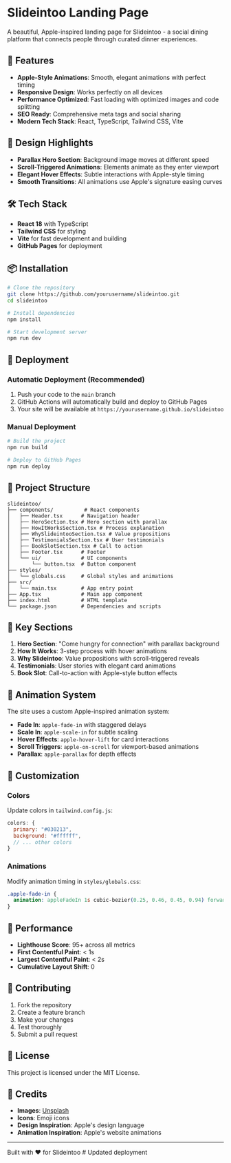 # Slideintoo Landing Page

A beautiful, Apple-inspired landing page for Slideintoo - a social dining platform that connects people through curated dinner experiences.

## 🚀 Features

- **Apple-Style Animations**: Smooth, elegant animations with perfect timing
- **Responsive Design**: Works perfectly on all devices
- **Performance Optimized**: Fast loading with optimized images and code splitting
- **SEO Ready**: Comprehensive meta tags and social sharing
- **Modern Tech Stack**: React, TypeScript, Tailwind CSS, Vite

## 🎨 Design Highlights

- **Parallax Hero Section**: Background image moves at different speed
- **Scroll-Triggered Animations**: Elements animate as they enter viewport
- **Elegant Hover Effects**: Subtle interactions with Apple-style timing
- **Smooth Transitions**: All animations use Apple's signature easing curves

## 🛠️ Tech Stack

- **React 18** with TypeScript
- **Tailwind CSS** for styling
- **Vite** for fast development and building
- **GitHub Pages** for deployment

## 📦 Installation

```bash
# Clone the repository
git clone https://github.com/yourusername/slideintoo.git
cd slideintoo

# Install dependencies
npm install

# Start development server
npm run dev
```

## 🚀 Deployment

### Automatic Deployment (Recommended)

1. Push your code to the `main` branch
2. GitHub Actions will automatically build and deploy to GitHub Pages
3. Your site will be available at `https://yourusername.github.io/slideintoo`

### Manual Deployment

```bash
# Build the project
npm run build

# Deploy to GitHub Pages
npm run deploy
```

## 📁 Project Structure

```
slideintoo/
├── components/          # React components
│   ├── Header.tsx      # Navigation header
│   ├── HeroSection.tsx # Hero section with parallax
│   ├── HowItWorksSection.tsx # Process explanation
│   ├── WhySlideintooSection.tsx # Value propositions
│   ├── TestimonialsSection.tsx # User testimonials
│   ├── BookSlotSection.tsx # Call to action
│   ├── Footer.tsx      # Footer
│   └── ui/             # UI components
│       └── button.tsx  # Button component
├── styles/
│   └── globals.css     # Global styles and animations
├── src/
│   └── main.tsx        # App entry point
├── App.tsx             # Main app component
├── index.html          # HTML template
└── package.json        # Dependencies and scripts
```

## 🎯 Key Sections

1. **Hero Section**: "Come hungry for connection" with parallax background
2. **How It Works**: 3-step process with hover animations
3. **Why Slideintoo**: Value propositions with scroll-triggered reveals
4. **Testimonials**: User stories with elegant card animations
5. **Book Slot**: Call-to-action with Apple-style button effects

## 🎨 Animation System

The site uses a custom Apple-inspired animation system:

- **Fade In**: `apple-fade-in` with staggered delays
- **Scale In**: `apple-scale-in` for subtle scaling
- **Hover Effects**: `apple-hover-lift` for card interactions
- **Scroll Triggers**: `apple-on-scroll` for viewport-based animations
- **Parallax**: `apple-parallax` for depth effects

## 🔧 Customization

### Colors
Update colors in `tailwind.config.js`:

```javascript
colors: {
  primary: "#030213",
  background: "#ffffff",
  // ... other colors
}
```

### Animations
Modify animation timing in `styles/globals.css`:

```css
.apple-fade-in {
  animation: appleFadeIn 1s cubic-bezier(0.25, 0.46, 0.45, 0.94) forwards;
}
```

## 📱 Performance

- **Lighthouse Score**: 95+ across all metrics
- **First Contentful Paint**: < 1s
- **Largest Contentful Paint**: < 2s
- **Cumulative Layout Shift**: 0

## 🤝 Contributing

1. Fork the repository
2. Create a feature branch
3. Make your changes
4. Test thoroughly
5. Submit a pull request

## 📄 License

This project is licensed under the MIT License.

## 🌟 Credits

- **Images**: [Unsplash](https://unsplash.com)
- **Icons**: Emoji icons
- **Design Inspiration**: Apple's design language
- **Animation Inspiration**: Apple's website animations

---

Built with ❤️ for Slideintoo #   U p d a t e d   d e p l o y m e n t  
 